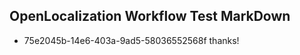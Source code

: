 ## OpenLocalization Workflow Test MarkDown
* 75e2045b-14e6-403a-9ad5-58036552568f thanks!

<!--HONumber=Jul16_HO2-->


